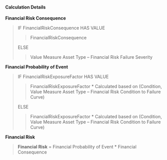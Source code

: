 
#### Calculation Details

**Financial Risk Consequence**

> IF FinancialRiskConsequence HAS VALUE
>
>> FinancialRiskConsequence
>
> ELSE
>
>> Value Measure Asset Type – Financial Risk Failure Severity

**Financial Probability of Event**

> IF FinancialRiskExposureFactor HAS VALUE
>
>> FinancialRiskExposureFactor * Calculated based on (Condition, Value Measure Asset Type – Financial Risk Condition to Failure Curve)
>
> ELSE
>
>> FinancialRiskExposureFactor * Calculated based on (Condition, Value Measure Asset Type – Financial Risk Condition to Failure Curve)

**Financial Risk**

> **Financial Risk** = Financial Probability of Event * Financial Consequence
